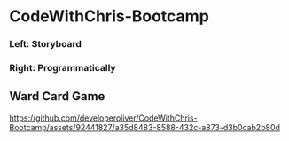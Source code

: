 # CodeWithChris-Bootcamp

### Left: Storyboard
### Right: Programmatically

## Ward Card Game
https://github.com/developeroliver/CodeWithChris-Bootcamp/assets/92441827/a35d8483-8588-432c-a873-d3b0cab2b80d
